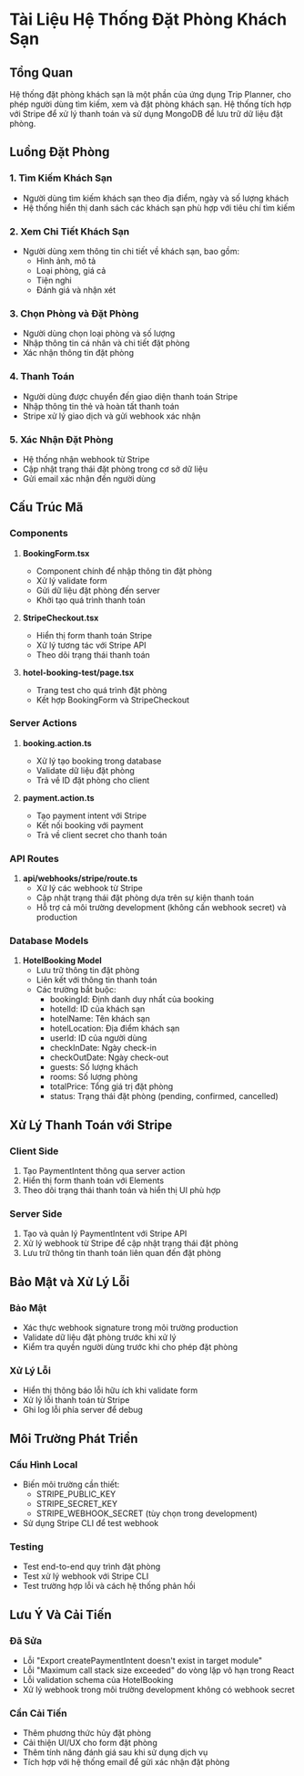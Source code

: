 # Tài Liệu Hệ Thống Đặt Phòng Khách Sạn

## Tổng Quan

Hệ thống đặt phòng khách sạn là một phần của ứng dụng Trip Planner, cho phép người dùng tìm kiếm, xem và đặt phòng khách sạn. Hệ thống tích hợp với Stripe để xử lý thanh toán và sử dụng MongoDB để lưu trữ dữ liệu đặt phòng.

## Luồng Đặt Phòng

### 1. Tìm Kiếm Khách Sạn

- Người dùng tìm kiếm khách sạn theo địa điểm, ngày và số lượng khách
- Hệ thống hiển thị danh sách các khách sạn phù hợp với tiêu chí tìm kiếm

### 2. Xem Chi Tiết Khách Sạn

- Người dùng xem thông tin chi tiết về khách sạn, bao gồm:
  - Hình ảnh, mô tả
  - Loại phòng, giá cả
  - Tiện nghi
  - Đánh giá và nhận xét

### 3. Chọn Phòng và Đặt Phòng

- Người dùng chọn loại phòng và số lượng
- Nhập thông tin cá nhân và chi tiết đặt phòng
- Xác nhận thông tin đặt phòng

### 4. Thanh Toán

- Người dùng được chuyển đến giao diện thanh toán Stripe
- Nhập thông tin thẻ và hoàn tất thanh toán
- Stripe xử lý giao dịch và gửi webhook xác nhận

### 5. Xác Nhận Đặt Phòng

- Hệ thống nhận webhook từ Stripe
- Cập nhật trạng thái đặt phòng trong cơ sở dữ liệu
- Gửi email xác nhận đến người dùng

## Cấu Trúc Mã

### Components

1. **BookingForm.tsx**

   - Component chính để nhập thông tin đặt phòng
   - Xử lý validate form
   - Gửi dữ liệu đặt phòng đến server
   - Khởi tạo quá trình thanh toán

2. **StripeCheckout.tsx**

   - Hiển thị form thanh toán Stripe
   - Xử lý tương tác với Stripe API
   - Theo dõi trạng thái thanh toán

3. **hotel-booking-test/page.tsx**
   - Trang test cho quá trình đặt phòng
   - Kết hợp BookingForm và StripeCheckout

### Server Actions

1. **booking.action.ts**

   - Xử lý tạo booking trong database
   - Validate dữ liệu đặt phòng
   - Trả về ID đặt phòng cho client

2. **payment.action.ts**
   - Tạo payment intent với Stripe
   - Kết nối booking với payment
   - Trả về client secret cho thanh toán

### API Routes

1. **api/webhooks/stripe/route.ts**
   - Xử lý các webhook từ Stripe
   - Cập nhật trạng thái đặt phòng dựa trên sự kiện thanh toán
   - Hỗ trợ cả môi trường development (không cần webhook secret) và production

### Database Models

1. **HotelBooking Model**
   - Lưu trữ thông tin đặt phòng
   - Liên kết với thông tin thanh toán
   - Các trường bắt buộc:
     - bookingId: Định danh duy nhất của booking
     - hotelId: ID của khách sạn
     - hotelName: Tên khách sạn
     - hotelLocation: Địa điểm khách sạn
     - userId: ID của người dùng
     - checkInDate: Ngày check-in
     - checkOutDate: Ngày check-out
     - guests: Số lượng khách
     - rooms: Số lượng phòng
     - totalPrice: Tổng giá trị đặt phòng
     - status: Trạng thái đặt phòng (pending, confirmed, cancelled)

## Xử Lý Thanh Toán với Stripe

### Client Side

1. Tạo PaymentIntent thông qua server action
2. Hiển thị form thanh toán với Elements
3. Theo dõi trạng thái thanh toán và hiển thị UI phù hợp

### Server Side

1. Tạo và quản lý PaymentIntent với Stripe API
2. Xử lý webhook từ Stripe để cập nhật trạng thái đặt phòng
3. Lưu trữ thông tin thanh toán liên quan đến đặt phòng

## Bảo Mật và Xử Lý Lỗi

### Bảo Mật

- Xác thực webhook signature trong môi trường production
- Validate dữ liệu đặt phòng trước khi xử lý
- Kiểm tra quyền người dùng trước khi cho phép đặt phòng

### Xử Lý Lỗi

- Hiển thị thông báo lỗi hữu ích khi validate form
- Xử lý lỗi thanh toán từ Stripe
- Ghi log lỗi phía server để debug

## Môi Trường Phát Triển

### Cấu Hình Local

- Biến môi trường cần thiết:
  - STRIPE_PUBLIC_KEY
  - STRIPE_SECRET_KEY
  - STRIPE_WEBHOOK_SECRET (tùy chọn trong development)
- Sử dụng Stripe CLI để test webhook

### Testing

- Test end-to-end quy trình đặt phòng
- Test xử lý webhook với Stripe CLI
- Test trường hợp lỗi và cách hệ thống phản hồi

## Lưu Ý Và Cải Tiến

### Đã Sửa

- Lỗi "Export createPaymentIntent doesn't exist in target module"
- Lỗi "Maximum call stack size exceeded" do vòng lặp vô hạn trong React
- Lỗi validation schema của HotelBooking
- Xử lý webhook trong môi trường development không có webhook secret

### Cần Cải Tiến

- Thêm phương thức hủy đặt phòng
- Cải thiện UI/UX cho form đặt phòng
- Thêm tính năng đánh giá sau khi sử dụng dịch vụ
- Tích hợp với hệ thống email để gửi xác nhận đặt phòng
